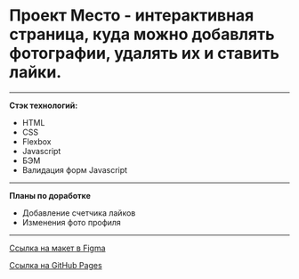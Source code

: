 # Проект Место - интерактивная страница, куда можно добавлять фотографии, удалять их и ставить лайки.
---
**Стэк технологий:**
* HTML
* CSS
* Flexbox
* Javascript
* БЭМ
* Валидация форм Javascript
---
**Планы по доработке**
* Добавление счетчика лайков
* Изменения фото профиля
----
[Ссылка на макет в Figma](https://www.figma.com/file/2cn9N9jSkmxD84oJik7xL7/JavaScript.-Sprint-4?node-id=0%3A1)

[Ссылка на GitHub Pages](https://denissuvorovsky.github.io/mesto/)
